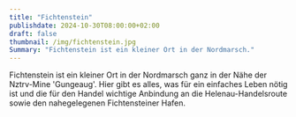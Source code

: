 ```yaml
---
title: "Fichtenstein"
publishdate: 2024-10-30T08:00:00+02:00
draft: false
thumbnail: /img/fichtenstein.jpg
Summary: "Fichtenstein ist ein kleiner Ort in der Nordmarsch."
---
```


Fichtenstein ist ein kleiner Ort in der Nordmarsch ganz in der Nähe der Nztrv-Mine 'Gungeaug'.
Hier gibt es alles, was für ein einfaches Leben nötig ist und die für den Handel wichtige Anbindung an die Helenau-Handelsroute sowie den nahegelegenen Fichtensteiner Hafen.
